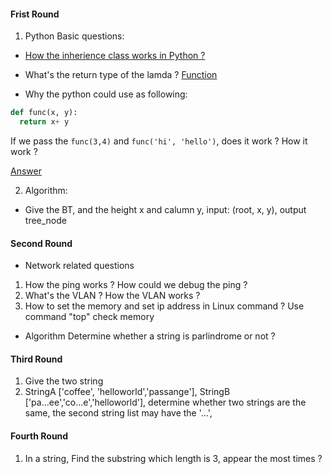 #### Frist Round
1. Python Basic questions:

* [How the inherience class works in Python ?](https://github.com/UmassJin/Leetcode/blob/master/Python/python_basic.md#class-related-knowledge)

* What's the return type of the lamda ? [Function](https://github.com/UmassJin/Leetcode/blob/master/Python/python_basic.md#basic-knowledge)
* Why the python could use as following:
```python
def func(x, y):
  return x+ y 
```
If we pass the ```func(3,4)``` and ```func('hi', 'hello')```, does it work ? How it work ?

[Answer](http://stackoverflow.com/questions/2489669/function-parameter-types-in-python)

2. Algorithm:
* Give the BT, and the height x and calumn y, input: (root, x, y), output tree_node

#### Second Round
* Network related questions 
1. How the ping works ? How could we debug the ping ? 
2. What's the VLAN ? How the VLAN works ?
3. How to set the memory and set ip address in Linux command ?
   Use command "top" check memory 

* Algorithm 
Determine whether a string is parlindrome or not ?
 

#### Third Round 
1. Give the two string 
2. StringA ['coffee', 'helloworld','passange'], StringB ['pa...ee','co...e','helloworld'], determine whether two strings are the same, the second string list may have the '...', 

#### Fourth Round
1. In a string, Find the substring which length is 3, appear the most times ? 
  
